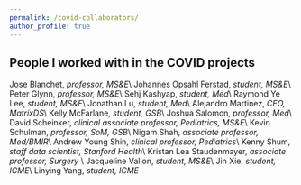 ```yaml
---
permalink: /covid-collaborators/
author_profile: true
---
```


## People I worked with in the COVID projects

Jose Blanchet, _professor, MS&E_\\
Johannes Opsahl Ferstad, _student, MS&E_\\
Peter Glynn, _professor, MS&E_\\
Sehj Kashyap, _student, Med_\\
Raymond Ye Lee, _student, MS&E_\\
Jonathan Lu, _student, Med_\\
Alejandro Martinez, _CEO, MatrixDS_\\
Kelly McFarlane, _student, GSB_\\
Joshua Salomon, _professor, Med_\\
David Scheinker, _clinical associate professor, Pediatrics, MS&E_\\
Kevin Schulman, _professor, SoM, GSB_\\
Nigam Shah, _associate professor, Med/BMIR_\\
Andrew Young Shin, _clinical professor, Pediatrics_\\
Kenny Shum, _staff data scientist, Stanford Health_\\
Kristan Lea Staudenmayer, _associate professor, Surgery_ \\
Jacqueline Vallon, _student, MS&E_\\
Jin Xie, _student, ICME_\\
Linying Yang, _student, ICME_

